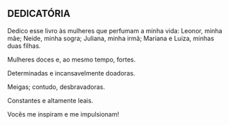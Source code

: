 
## DEDICATÓRIA

Dedico esse livro às mulheres que perfumam a minha vida: Leonor, minha mãe; Neide, minha sogra; Juliana, minha irmã; Mariana e Luiza, minhas duas filhas.

Mulheres doces e, ao mesmo tempo, fortes.

Determinadas e incansavelmente doadoras.

Meigas; contudo, desbravadoras.

Constantes e altamente leais.

Vocês me inspiram e me impulsionam!

<div class="page-break"></div>

<!--
## SUMÁRIO


### Introdução

A improdutividade é tempo perdido \
A produtividade e o princípio do potencial \


### CAPÍTULO 01: Desenvolva a Habilidade

Gestão do tempo não é talento, é treinamento \
Por que gerir o tempo é tão importante? \
Como ser um bom gestor do tempo \


### CAPÍTULO 02: LIBERAR a Mente da Sobrecarga Cognitiva. Anote Tudo!

A Importância de Anotar Tudo \
Pare de Carregar todo Peso na sua Cabeça \
Manter as Coisas na Cabeça gasta Energia do seu Organismo \


### CAPÍTULO 03: EQUILIBRAR as Tarefas de Prevenção de Dor e as Tarefas de Produção de Ganho

Prevenir Problemas ou Buscar o Ganho \
Tarefas de Prevenção de Dor \
Tarefas de Produção de Ganho \
O Ciclo de Tarefas de um Homem Normal \


### CAPÍTULO 04: NEGOCIAR um Lugar no Tempo e no Espaço para as Tarefas

Lista de Tarefas x Agendar \
Não Dependa das suas Emoções! \
Dependa das boas Programações! \
Os Tipos de Programação \
Tá na Agenda, tá na Ação \
Agenda: uma Assistente a Prova de Incompetências \
Como Construir uma Pilha de Hábitos \


### CAPÍTULO 05: AJUSTAR Semanalmente a Priorização Ideal e os Melhores Padrões

As Promessas de Início de Ano \
A Ritualização do Dia 1º de Janeiro \
Como o Planejamento Semanal Funciona? \
Beneficiários Residuais \
O Planejamento Semanal Garante Tempo para os Nossos Relacionamentos \


### CAPÍTULO 06: O Objetivo de Ouro: a Alegria na Jornada ou na Chegada?

O Vício do Destino e o Sequestro da Satisfação do Hoje \
Mas como Encontrar de Fato a tal da Satisfação? \
Felicidade é o Trilho, não o Destino! \


### BIBLIOGRAFIA

-->